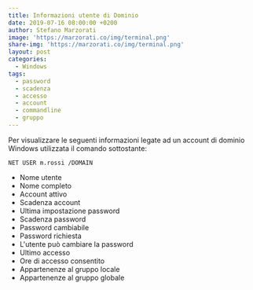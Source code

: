 ```yaml
---
title: Informazioni utente di Dominio
date: 2019-07-16 08:00:00 +0200
author: Stefano Marzorati
image: 'https://marzorati.co/img/terminal.png'
share-img: 'https://marzorati.co/img/terminal.png'
layout: post
categories:
  - Windows
tags:
  - password
  - scadenza
  - accesso
  - account
  - commandline
  - gruppo
---
```

Per visualizzare le seguenti informazioni legate ad un account di dominio Windows utilizzata il comando sottostante:   

	NET USER m.rossi /DOMAIN

 - Nome utente
 - Nome completo
 - Account attivo
 - Scadenza account
 - Ultima impostazione password
 - Scadenza password
 - Password cambiabile
 - Password richiesta
 - L'utente può cambiare la password
 - Ultimo accesso
 - Ore di accesso consentito
 - Appartenenze al gruppo locale
 - Appartenenze al gruppo globale
